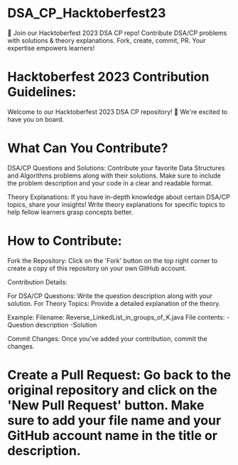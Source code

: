 # DSA_CP_Hacktoberfest23
🚀 Join our Hacktoberfest 2023 DSA CP repo! Contribute DSA/CP problems with solutions &amp; theory explanations. Fork, create, commit, PR. Your expertise empowers learners! 
# Hacktoberfest 2023 Contribution Guidelines:

Welcome to our Hacktoberfest 2023 DSA CP repository! 🎉 We're excited to have you on board. 

# What Can You Contribute?

DSA/CP Questions and Solutions: Contribute your favorite Data Structures and Algorithms problems along with their solutions. Make sure to include the problem description and your code in a clear and readable format.

Theory Explanations: If you have in-depth knowledge about certain DSA/CP topics, share your insights! Write theory explanations for specific topics to help fellow learners grasp concepts better.

# How to Contribute:

Fork the Repository: Click on the 'Fork' button on the top right corner to create a copy of this repository on your own GitHub account.


Contribution Details:

For DSA/CP Questions: Write the question description along with your solution.
For Theory Topics: Provide a detailed explanation of the theory.

Example:
Filename: Reverse_LinkedList_in_groups_of_K.java
File contents:
-Question description
-Solution

Commit Changes: Once you've added your contribution, commit the changes.



# Create a Pull Request: Go back to the original repository and click on the 'New Pull Request' button. Make sure to add your file name and your GitHub account name in the title or description.
